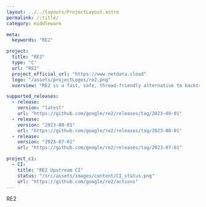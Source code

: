 ```yaml
---
layout: ../../layouts/ProjectLayout.astro
permalink: /:title/
category: middleware

meta:
  keywords: "RE2"

project:
  title: "RE2"
  type: "C"
  url: "RE2"
  project_official_url: "https://www.netdata.cloud"
  logo: "/assets/projectLogos/re2.png"
  overview: "RE2 is a fast, safe, thread-friendly alternative to backtracking regular expression engines like those used in PCRE, Perl, and Python. It is a C++ library."

supported_releases:
  - release:
    version: "latest"
    url: "https://github.com/google/re2/releases/tag/2023-09-01"
  - release:
    version: "2023-08-01"
    url: "https://github.com/google/re2/releases/tag/2023-08-01"
  - release:
    version: "2023-07-01"
    url: "https://github.com/google/re2/releases/tag/2023-07-01"

project_ci:
  - CI:
    title: "RE2 Upstream CI"
    status: "/src/assets/images/content/CI_status.png"
    url: "https://github.com/google/re2/actions"
---
```


<p>RE2</p>
